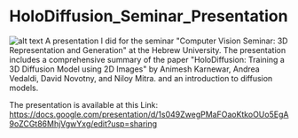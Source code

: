 # HoloDiffusion_Seminar_Presentation
![alt text](https://camo.githubusercontent.com/18bfe78981a46e1a261a5fc671fd9ae3bbacd2961baf54d6eff47000950de820/68747470733a2f2f67656f6d657472792e63732e75636c2e61632e756b2f67726f75705f776562736974652f70726f6a656374732f323032332f686f6c6f646966667573696f6e2f776562706167652f7374617469632f666967757265732f7465617365722e706e67)
A presentation I did for the seminar "Computer Vision Seminar: 3D Representation and Generation" at the Hebrew University.
The presentation includes a comprehensive summary of the paper "HoloDiffusion: Training a 3D Diffusion Model using 2D Images" by Animesh Karnewar, Andrea Vedaldi, David Novotny, and Niloy Mitra.
and an introduction to diffusion models.

The presentation is available at this Link: https://docs.google.com/presentation/d/1s049ZwegPMaFOaoKtkoOUo5EgA9oZCGt86MhjVgwYxg/edit?usp=sharing
